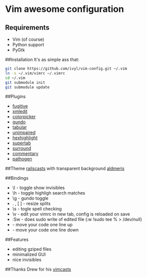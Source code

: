 # Vim awesome configuration

## Requirements
* Vim (of course)
* Python support
* PyGtk

##Installation
It's as simple ass that:

```bash
git clone https://github.com/ivyl/vim-config.git ~/.vim
ln -s ~/.vim/vimrc ~/.vimrc
cd ~/.vim
git submodule init
git submodule update
```

##Plugins
* [fugitive](https://github.com/tpope/vim-fugitive)
* [xmledit](https://github.com/sukima/xmledit/)
* [colorpicker](https://github.com/vim-scripts/VIM-Color-Picker)
* [gundo](https://github.com/sjl/gundo.vim)
* [tabular](https://github.com/godlygeek/tabular)
* [unimpaired](https://github.com/tpope/vim-unimpaired)
* [hexhighlight](http://www.vim.org/scripts/script.php?script_id=2937)
* [supertab](http://www.vim.org/scripts/script.php?script_id=1643)
* [surround](https://github.com/tpope/vim-surround)
* [commentary](https://github.com/tpope/vim-commentary)
* [pathogen](https://github.com/tpope/vim-pathogen)

##Theme
[railscasts](http://railscasts.com/about) with transparent background
[aldmeris](http://www.vim.org/scripts/script.php?script_id=3673)

##Bindings
* \l - toggle show invisibles
* \h - toggle highligh search matches
* \g - gundo toggle
* \. \, \[ \] - resize splits
* \s - togle spell checking
* \v - edit your vimrc in new tab, config is reloaded on save
* :Sw - does sudo write of edited file (:w !sudo tee % > /dev/null)
* <C-k> - move your code one line up
* <C-j> - move your code one line down

##Features
* editing gziped files
* minimalized GUI
* nice invisibles


##Thanks
Drew for his [vimcasts](http://vimcasts.org/)
